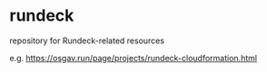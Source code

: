 # rundeck

repository for Rundeck-related resources

e.g. https://osgav.run/page/projects/rundeck-cloudformation.html
